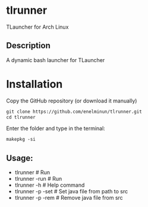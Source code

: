 # tlrunner
TLauncher for Arch Linux

## Description
A dynamic bash launcher for TLauncher

# Installation

Copy the GitHub repository (or download it manually)
```html
git clone https://github.com/enelminun/tlrunner.git
cd tlrunner
```

Enter the folder and type in the terminal:
```html
makepkg -si
```

## Usage:
- tlrunner # Run 
- tlrunner -run # Run
- tlrunner -h # Help command
- tlrunner -p -set # Set java file from path to src
- tlrunner -p -rem # Remove java file from src

